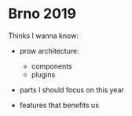# Brno 2019

Thinks I wanna know:

* prow architecture: 
    * components
    * plugins

* parts I should focus on this year

* features that benefits us
